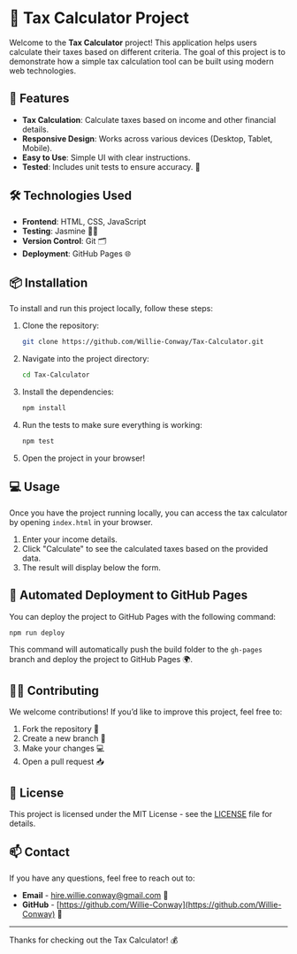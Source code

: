 # 🧮 Tax Calculator Project

Welcome to the **Tax Calculator** project! This application helps users calculate their taxes based on different criteria. The goal of this project is to demonstrate how a simple tax calculation tool can be built using modern web technologies.

## 🚀 Features

- **Tax Calculation**: Calculate taxes based on income and other financial details.
- **Responsive Design**: Works across various devices (Desktop, Tablet, Mobile).
- **Easy to Use**: Simple UI with clear instructions.
- **Tested**: Includes unit tests to ensure accuracy. 🧪

## 🛠️ Technologies Used

- **Frontend**: HTML, CSS, JavaScript
- **Testing**: Jasmine 🧑‍💻
- **Version Control**: Git 🗂️
- **Deployment**: GitHub Pages 🌐

## 📦 Installation

To install and run this project locally, follow these steps:

1. Clone the repository:

   ```bash
   git clone https://github.com/Willie-Conway/Tax-Calculator.git
   ```

2. Navigate into the project directory:

   ```bash
   cd Tax-Calculator
   ```

3. Install the dependencies:

   ```bash
   npm install
   ```

4. Run the tests to make sure everything is working:

   ```bash
   npm test
   ```

5. Open the project in your browser!

## 💻 Usage

Once you have the project running locally, you can access the tax calculator by opening `index.html` in your browser.

1. Enter your income details.
2. Click "Calculate" to see the calculated taxes based on the provided data.
3. The result will display below the form.

## 🤖 Automated Deployment to GitHub Pages

You can deploy the project to GitHub Pages with the following command:

```bash
npm run deploy
```

This command will automatically push the build folder to the `gh-pages` branch and deploy the project to GitHub Pages 🌍.

## 👨‍💻 Contributing

We welcome contributions! If you’d like to improve this project, feel free to:

1. Fork the repository 🍴
2. Create a new branch 🌱
3. Make your changes 💻
4. Open a pull request 📥

## 📄 License

This project is licensed under the MIT License - see the [LICENSE](LICENSE) file for details.

## 📫 Contact

If you have any questions, feel free to reach out to:

- **Email** - [hire.willie.conway@gmail.com](Mailto:hire.willie.conway@gmail.com) 📧
- **GitHub** - [https://github.com/Willie-Conway](https://github.com/Willie-Conway) 💼

---

Thanks for checking out the Tax Calculator! 💰


